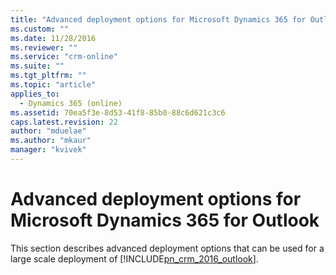 ```yaml
---
title: "Advanced deployment options for Microsoft Dynamics 365 for Outlook | MicrosoftDocs"
ms.custom: ""
ms.date: 11/28/2016
ms.reviewer: ""
ms.service: "crm-online"
ms.suite: ""
ms.tgt_pltfrm: ""
ms.topic: "article"
applies_to: 
  - Dynamics 365 (online)
ms.assetid: 70ea5f3e-8d53-41f8-85b0-88c6d621c3c6
caps.latest.revision: 22
author: "mduelae"
ms.author: "mkaur"
manager: "kvivek"
---
```

# Advanced deployment options for Microsoft Dynamics 365 for Outlook
This section describes advanced deployment options that can be used for a large scale deployment of [!INCLUDE[pn_crm_2016_outlook](../../includes/pn-crm-2016-outlook.md)].  
  

